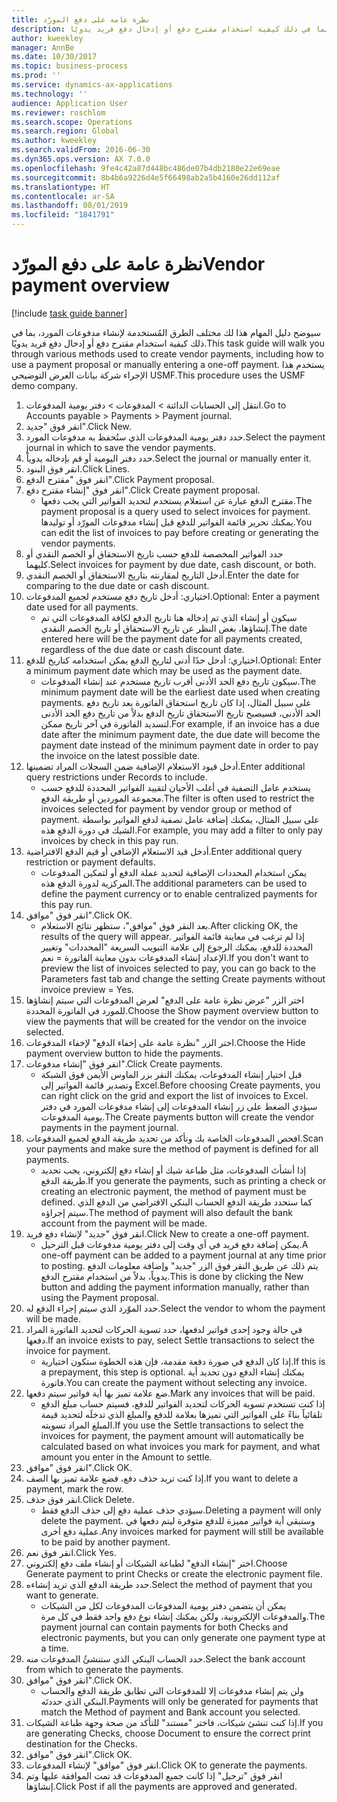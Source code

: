 ```yaml
---
title: نظرة عامة على دفع المورّد
description: سيوضح دليل المهام هذا لك مختلف الطرق المُستخدمة لإنشاء مدفوعات المورد، بما في ذلك كيفية استخدام مقترح دفع أو إدخال دفع فريد يدويًا.
author: kweekley
manager: AnnBe
ms.date: 10/30/2017
ms.topic: business-process
ms.prod: ''
ms.service: dynamics-ax-applications
ms.technology: ''
audience: Application User
ms.reviewer: roschlom
ms.search.scope: Operations
ms.search.region: Global
ms.author: kweekley
ms.search.validFrom: 2016-06-30
ms.dyn365.ops.version: AX 7.0.0
ms.openlocfilehash: 9fe4c42a87d448bc486de07b4db2180e22e69eae
ms.sourcegitcommit: 8b4b6a9226d4e5f66498ab2a5b4160e26dd112af
ms.translationtype: HT
ms.contentlocale: ar-SA
ms.lasthandoff: 08/01/2019
ms.locfileid: "1841791"
---
```

# <a name="vendor-payment-overview"></a><span data-ttu-id="0c3d5-103">نظرة عامة على دفع المورّد</span><span class="sxs-lookup"><span data-stu-id="0c3d5-103">Vendor payment overview</span></span>

[!include [task guide banner](../../includes/task-guide-banner.md)]

<span data-ttu-id="0c3d5-104">سيوضح دليل المهام هذا لك مختلف الطرق المُستخدمة لإنشاء مدفوعات المورد، بما في ذلك كيفية استخدام مقترح دفع أو إدخال دفع فريد يدويًا.</span><span class="sxs-lookup"><span data-stu-id="0c3d5-104">This task guide will walk you through various methods used to create vendor payments, including how to use a payment proposal or manually entering a one-off payment.</span></span> <span data-ttu-id="0c3d5-105">يستخدم هذا الإجراء شركة بيانات العرض التوضيحي USMF.</span><span class="sxs-lookup"><span data-stu-id="0c3d5-105">This procedure uses the USMF demo company.</span></span>

1. <span data-ttu-id="0c3d5-106">انتقل إلى الحسابات الدائنة > المدفوعات‬ > دفتر يومية المدفوعات‬‬.</span><span class="sxs-lookup"><span data-stu-id="0c3d5-106">Go to Accounts payable > Payments > Payment journal.</span></span>
2. <span data-ttu-id="0c3d5-107">انقر فوق "جديد".</span><span class="sxs-lookup"><span data-stu-id="0c3d5-107">Click New.</span></span>
3. <span data-ttu-id="0c3d5-108">حدد دفتر يومية المدفوعات الذي ستُحفظ به مدفوعات المورد.</span><span class="sxs-lookup"><span data-stu-id="0c3d5-108">Select the payment journal in which to save the vendor payments.</span></span> 
4. <span data-ttu-id="0c3d5-109">حدد دفتر اليومية أو قم بإدخاله يدوياً.</span><span class="sxs-lookup"><span data-stu-id="0c3d5-109">Select the journal or manually enter it.</span></span>
5. <span data-ttu-id="0c3d5-110">انقر فوق البنود.</span><span class="sxs-lookup"><span data-stu-id="0c3d5-110">Click Lines.</span></span>
6. <span data-ttu-id="0c3d5-111">انقر فوق "مقترح الدفع".</span><span class="sxs-lookup"><span data-stu-id="0c3d5-111">Click Payment proposal.</span></span>
7. <span data-ttu-id="0c3d5-112">انقر فوق "إنشاء مقترح دفع".</span><span class="sxs-lookup"><span data-stu-id="0c3d5-112">Click Create payment proposal.</span></span>
    * <span data-ttu-id="0c3d5-113">مقترح الدفع عبارة عن استعلام يستخدم لتحديد الفواتير التي يجب دفعها.</span><span class="sxs-lookup"><span data-stu-id="0c3d5-113">The payment proposal is a query used to select invoices for payment.</span></span> <span data-ttu-id="0c3d5-114">يمكنك تحرير قائمة الفواتير للدفع قبل إنشاء مدفوعات المورّد أو توليدها.</span><span class="sxs-lookup"><span data-stu-id="0c3d5-114">You can edit the list of invoices to pay before creating or generating the vendor payments.</span></span>  
8. <span data-ttu-id="0c3d5-115">حدد الفواتير المخصصة للدفع حسب تاريخ الاستحقاق أو الخصم النقدي أو كليهما.</span><span class="sxs-lookup"><span data-stu-id="0c3d5-115">Select invoices for payment by due date, cash discount, or both.</span></span> 
9. <span data-ttu-id="0c3d5-116">أدخل التاريخ لمقارنته بتاريخ الاستحقاق أو الخصم النقدي.</span><span class="sxs-lookup"><span data-stu-id="0c3d5-116">Enter the date for comparing to the due date or cash discount.</span></span> 
10. <span data-ttu-id="0c3d5-117">اختياري: أدخل تاريخ دفع مستخدم لجميع المدفوعات.</span><span class="sxs-lookup"><span data-stu-id="0c3d5-117">Optional: Enter a payment date used for all payments.</span></span>
    * <span data-ttu-id="0c3d5-118">سيكون أو إنشاء الذي تم إدخاله هنا تاريخ الدفع لكافة المدفوعات التي تم إنشاؤها، بغض النظر عن تاريخ الاستحقاق أو تاريخ الخصم النقدي.</span><span class="sxs-lookup"><span data-stu-id="0c3d5-118">The date entered here will be the payment date for all payments created, regardless of the due date or cash discount date.</span></span>  
11. <span data-ttu-id="0c3d5-119">اختياري: أدخل حدًا أدنى لتاريخ الدفع يمكن استخدامه كتاريخ للدفع.</span><span class="sxs-lookup"><span data-stu-id="0c3d5-119">Optional: Enter a minimum payment date which may be used as the payment date.</span></span>
    * <span data-ttu-id="0c3d5-120">سيكون تاريخ دفع الحد الأدنى أقرب تاريخ مستخدم عند إنشاء المدفوعات.</span><span class="sxs-lookup"><span data-stu-id="0c3d5-120">The minimum payment date will be the earliest date used when creating payments.</span></span> <span data-ttu-id="0c3d5-121">على سبيل المثال، إذا كان تاريخ استحقاق الفاتورة بعد تاريخ دفع الحد الأدنى، فسيصبح تاريخ الاستحقاق تاريخ الدفع بدلاً من تاريخ دفع الحد الأدنى لتسديد الفاتورة في آخر تاريخ ممكن.</span><span class="sxs-lookup"><span data-stu-id="0c3d5-121">For example, if an invoice has a due date after the minimum payment date, the due date will become the payment date instead of the minimum payment date in order to pay the invoice on the latest possible date.</span></span>  
12. <span data-ttu-id="0c3d5-122">أدخل قيود الاستعلام الإضافية ضمن السجلات المراد تضمينها.</span><span class="sxs-lookup"><span data-stu-id="0c3d5-122">Enter additional query restrictions under Records to include.</span></span>
    * <span data-ttu-id="0c3d5-123">يستخدم عامل التصفية في أغلب الأحيان لتقييد الفواتير المحددة للدفع حسب مجموعة الموردين أو طريقة الدفع.</span><span class="sxs-lookup"><span data-stu-id="0c3d5-123">The filter is often used to restrict the invoices selected for payment by vendor group or method of payment.</span></span> <span data-ttu-id="0c3d5-124">على سبيل المثال، يمكنك إضافة عامل تصفية لدفع الفواتير بواسطة الشيك في دورة الدفع هذه.</span><span class="sxs-lookup"><span data-stu-id="0c3d5-124">For example, you may add a filter to only pay invoices by check in this pay run.</span></span>  
13. <span data-ttu-id="0c3d5-125">أدخل قيد الاستعلام الإضافي أو قيم الدفع الافتراضية.</span><span class="sxs-lookup"><span data-stu-id="0c3d5-125">Enter additional query restriction or payment defaults.</span></span> 
    * <span data-ttu-id="0c3d5-126">يمكن استخدام المحددات الإضافية لتحديد عملة الدفع أو لتمكين المدفوعات المركزية لدورة الدفع هذه.</span><span class="sxs-lookup"><span data-stu-id="0c3d5-126">The additional parameters can be used to define the payment currency or to enable centralized payments for this pay run.</span></span>  
14. <span data-ttu-id="0c3d5-127">انقر فوق "موافق".</span><span class="sxs-lookup"><span data-stu-id="0c3d5-127">Click OK.</span></span>
    * <span data-ttu-id="0c3d5-128">بعد النقر فوق "موافق"، ستظهر نتائج الاستعلام.</span><span class="sxs-lookup"><span data-stu-id="0c3d5-128">After clicking OK, the results of the query will appear.</span></span> <span data-ttu-id="0c3d5-129">إذا لم ترغب في معاينة قائمة الفواتير المحددة للدفع، يمكنك الرجوع إلى علامة التبويب السريعة "المحددات" وتغيير الإعداد إنشاء المدفوعات بدون معاينة الفاتورة‬ = نعم.</span><span class="sxs-lookup"><span data-stu-id="0c3d5-129">If you don't want to preview the list of invoices selected to pay, you can go back to the Parameters fast tab and change the setting Create payments without invoice preview = Yes.</span></span>  
15. <span data-ttu-id="0c3d5-130">اختر الزر "عرض نظرة عامة على الدفع" لعرض المدفوعات التي سيتم إنشاؤها للمورد في الفاتورة المحددة.</span><span class="sxs-lookup"><span data-stu-id="0c3d5-130">Choose the Show payment overview button to view the payments that will be created for the vendor on the invoice selected.</span></span>
16. <span data-ttu-id="0c3d5-131">اختر الزر "نظرة عامة على إخفاء الدفع" لإخفاء المدفوعات.</span><span class="sxs-lookup"><span data-stu-id="0c3d5-131">Choose the Hide payment overview button to hide the payments.</span></span> 
17. <span data-ttu-id="0c3d5-132">انقر فوق "إنشاء مدفوعات".</span><span class="sxs-lookup"><span data-stu-id="0c3d5-132">Click Create payments.</span></span>
    * <span data-ttu-id="0c3d5-133">قبل اختيار إنشاء المدفوعات، يمكنك النقر بزر الماوس الأيمن فوق الشبكة وتصدير قائمة الفواتير إلى Excel.</span><span class="sxs-lookup"><span data-stu-id="0c3d5-133">Before choosing Create payments, you can right click on the grid and export the list of invoices to Excel.</span></span> <span data-ttu-id="0c3d5-134">سيؤدي الضغط على زر إنشاء المدفوعات إلى إنشاء مدفوعات المورد في دفتر يومية المدفوعات.</span><span class="sxs-lookup"><span data-stu-id="0c3d5-134">The Create payments button will create the vendor payments in the payment journal.</span></span>  
18. <span data-ttu-id="0c3d5-135">افحص المدفوعات الخاصة بك وتأكد من تحديد طريقة الدفع لجميع المدفوعات.</span><span class="sxs-lookup"><span data-stu-id="0c3d5-135">Scan your payments and make sure the method of payment is defined for all payments.</span></span> 
    * <span data-ttu-id="0c3d5-136">إذا أنشأتَ المدفوعات، مثل طباعة شيك أو إنشاء دفع إلكتروني، يجب تحديد طريقة الدفع.</span><span class="sxs-lookup"><span data-stu-id="0c3d5-136">If you generate the payments, such as printing a check or creating an electronic payment, the method of payment must be defined.</span></span> <span data-ttu-id="0c3d5-137">كما ستحدد طريقة الدفع الحساب البنكي الافتراضي من الدفع الذي سيتم إجراؤه.</span><span class="sxs-lookup"><span data-stu-id="0c3d5-137">The method of payment will also default the bank account from the payment will be made.</span></span>  
19. <span data-ttu-id="0c3d5-138">انقر فوق "جديد" لإنشاء دفع فريد.</span><span class="sxs-lookup"><span data-stu-id="0c3d5-138">Click New to create a one-off payment.</span></span>
    * <span data-ttu-id="0c3d5-139">يمكن إضافة دفع فريد في أي وقت إلى دفتر يومية مدفوعات قبل الترحيل.</span><span class="sxs-lookup"><span data-stu-id="0c3d5-139">A one-off payment can be added to a payment journal at any time prior to posting.</span></span> <span data-ttu-id="0c3d5-140">يتم ذلك عن طريق النقر فوق الزر "جديد" وإضافة معلومات الدفع يدوياً، بدلاً من استخدام مقترح الدفع.</span><span class="sxs-lookup"><span data-stu-id="0c3d5-140">This is done by clicking the New button and adding the payment information manually, rather than using the Payment proposal.</span></span>  
20. <span data-ttu-id="0c3d5-141">حدد الموّرد الذي سيتم إجراء الدفع له.</span><span class="sxs-lookup"><span data-stu-id="0c3d5-141">Select the vendor to whom the payment will be made.</span></span>
21. <span data-ttu-id="0c3d5-142">في حالة وجود إحدى فواتير لدفعها، حدد تسوية الحركات لتحديد الفاتورة المراد دفعها.</span><span class="sxs-lookup"><span data-stu-id="0c3d5-142">If an invoice exists to pay, select Settle transactions to select the invoice for payment.</span></span>
    * <span data-ttu-id="0c3d5-143">إذا كان الدفع في صورة دفعة مقدمة، فإن هذه الخطوة ستكون اختيارية.</span><span class="sxs-lookup"><span data-stu-id="0c3d5-143">If this is a prepayment, this step is optional.</span></span> <span data-ttu-id="0c3d5-144">يمكنك إنشاء الدفع دون تحديد أية فاتورة.</span><span class="sxs-lookup"><span data-stu-id="0c3d5-144">You can create the payment without selecting any invoice.</span></span>  
22. <span data-ttu-id="0c3d5-145">ضع علامة تميز بها أية فواتير سيتم دفعها.</span><span class="sxs-lookup"><span data-stu-id="0c3d5-145">Mark any invoices that will be paid.</span></span>
    * <span data-ttu-id="0c3d5-146">إذا كنت تستخدم تسوية الحركات لتحديد الفواتير للدفع، فسيتم حساب مبلغ الدفع تلقائياً بناءً على الفواتير التي تميزها بعلامة للدفع والمبلغ الذي تدخلَه لتحديد قيمة المبلغ المراد تسويته.</span><span class="sxs-lookup"><span data-stu-id="0c3d5-146">If you use the Settle transactions to select the invoices for payment, the payment amount will automatically be calculated based on what invoices you mark for payment, and what amount you enter in the Amount to settle.</span></span>  
23. <span data-ttu-id="0c3d5-147">انقر فوق "موافق".</span><span class="sxs-lookup"><span data-stu-id="0c3d5-147">Click OK.</span></span>
24. <span data-ttu-id="0c3d5-148">إذا كنت تريد حذف دفع، فضع علامة تميز بها الصف.</span><span class="sxs-lookup"><span data-stu-id="0c3d5-148">If you want to delete a payment, mark the row.</span></span>
25. <span data-ttu-id="0c3d5-149">انقر فوق حذف.</span><span class="sxs-lookup"><span data-stu-id="0c3d5-149">Click Delete.</span></span>
    * <span data-ttu-id="0c3d5-150">سيؤدي حذف عملية دفع إلى حذف الدفع فقط.</span><span class="sxs-lookup"><span data-stu-id="0c3d5-150">Deleting a payment will only delete the payment.</span></span> <span data-ttu-id="0c3d5-151">وستبقى أية فواتير مميزة للدفع متوفرة ليتم دفعها في عملية دفع أخرى.</span><span class="sxs-lookup"><span data-stu-id="0c3d5-151">Any invoices marked for payment will still be available to be paid by another payment.</span></span>  
26. <span data-ttu-id="0c3d5-152">انقر فوق نعم.</span><span class="sxs-lookup"><span data-stu-id="0c3d5-152">Click Yes.</span></span>
27. <span data-ttu-id="0c3d5-153">اختر "إنشاء الدفع" لطباعة الشيكات أو إنشاء ملف دفع إلكتروني.</span><span class="sxs-lookup"><span data-stu-id="0c3d5-153">Choose Generate payment to print Checks or create the electronic payment file.</span></span>
28. <span data-ttu-id="0c3d5-154">حدد طريقة الدفع الذي تريد إنشاءه.</span><span class="sxs-lookup"><span data-stu-id="0c3d5-154">Select the method of payment that you want to generate.</span></span>
    * <span data-ttu-id="0c3d5-155">يمكن أن يتضمن دفتر يومية المدفوعات المدفوعات لكل من الشيكات والمدفوعات الإلكترونية، ولكن يمكنك إنشاء نوع دفع واحد فقط في كل مرة.</span><span class="sxs-lookup"><span data-stu-id="0c3d5-155">The payment journal can contain payments for both Checks and electronic payments, but you can only generate one payment type at a time.</span></span>  
29. <span data-ttu-id="0c3d5-156">حدد الحساب البنكي الذي ستنشئُ المدفوعات منه.</span><span class="sxs-lookup"><span data-stu-id="0c3d5-156">Select the bank account from which to generate the payments.</span></span>
30. <span data-ttu-id="0c3d5-157">انقر فوق "موافق".</span><span class="sxs-lookup"><span data-stu-id="0c3d5-157">Click OK.</span></span>
    * <span data-ttu-id="0c3d5-158">ولن يتم إنشاء مدفوعات إلا للمدفوعات التي تطابق طريقة الدفع والحساب البنكي الذي حددتَه.</span><span class="sxs-lookup"><span data-stu-id="0c3d5-158">Payments will only be generated for payments that match the Method of payment and Bank account you selected.</span></span>  
31. <span data-ttu-id="0c3d5-159">إذا كنت تنشئ شيكات، فاختر "مستند" للتأكد من صحة وجهة طباعة الشيكات.</span><span class="sxs-lookup"><span data-stu-id="0c3d5-159">If you are generating Checks, choose Document to ensure the correct print destination for the Checks.</span></span>
32. <span data-ttu-id="0c3d5-160">انقر فوق "موافق".</span><span class="sxs-lookup"><span data-stu-id="0c3d5-160">Click OK.</span></span>
33. <span data-ttu-id="0c3d5-161">انقر فوق "موافق" لإنشاء المدفوعات.</span><span class="sxs-lookup"><span data-stu-id="0c3d5-161">Click OK to generate the payments.</span></span>
34. <span data-ttu-id="0c3d5-162">انقر فوق "ترحيل" إذا كانت جميع المدفوعات قد تمت الموافقة عليها وتم إنشاؤها.</span><span class="sxs-lookup"><span data-stu-id="0c3d5-162">Click Post if all the payments are approved and generated.</span></span> 

